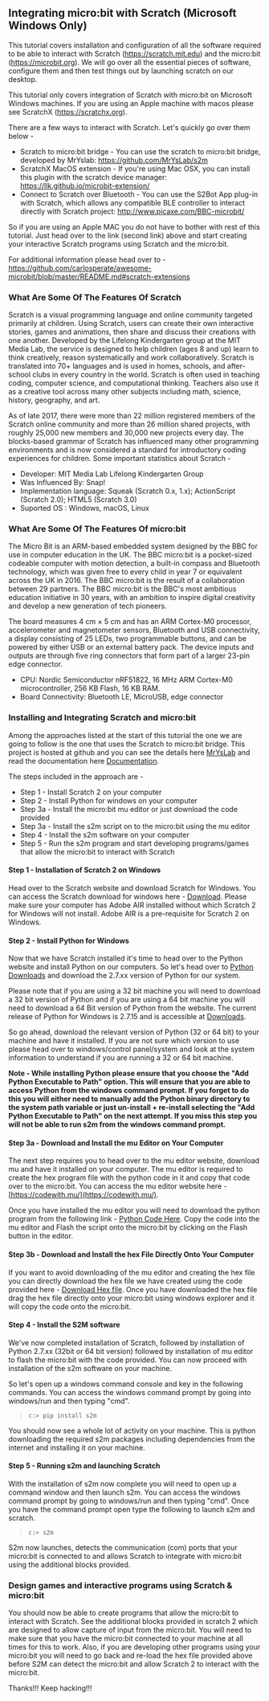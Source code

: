 
## Integrating micro:bit with Scratch (Microsoft Windows Only)

This tutorial covers installation and configuration of all the software required to be able to interact with Scratch (https://scratch.mit.edu) and the micro:bit (https://microbit.org). We will go over all the essential pieces of software, configure them and then test things out by launching scratch on our desktop.

This tutorial only covers integration of Scratch with micro:bit on Microsoft Windows machines. If you are using an Apple machine with macos please see ScratchX (https://scratchx.org).

There are a few ways to interact with Scratch. Let's quickly go over them below - 

* Scratch to micro:bit bridge - You can use the scratch to micro:bit bridge, developed by MrYslab: https://github.com/MrYsLab/s2m
* ScratchX MacOS extension - If you're using Mac OSX, you can install this plugin with the scratch device manager: https://llk.github.io/microbit-extension/
* Connect to Scratch over Bluetooth - You can use the S2Bot App plug-in with Scratch, which allows any compatible BLE controller to interact directly with Scratch project: http://www.picaxe.com/BBC-microbit/

So if you are using an Apple MAC you do not have to bother with rest of this tutorial. Just head over to the link (second link) above and start creating your interactive Scratch programs using Scratch and the micro:bit.

For additional information please head over to - https://github.com/carlosperate/awesome-microbit/blob/master/README.md#scratch-extensions

### What Are Some Of The Features Of Scratch 

Scratch is a visual programming language and online community targeted primarily at children. Using Scratch, users can create their own interactive stories, games and animations, then share and discuss their creations with one another. Developed by the Lifelong Kindergarten group at the MIT Media Lab, the service is designed to help children (ages 8 and up) learn to think creatively, reason systematically and work collaboratively. Scratch is translated into 70+ languages and is used in homes, schools, and after-school clubs in every country in the world. Scratch is often used in teaching coding, computer science, and computational thinking. Teachers also use it as a creative tool across many other subjects including math, science, history, geography, and art. 

As of late 2017, there were more than 22 million registered members of the Scratch online community and more than 26 million shared projects, with roughly 25,000 new members and 30,000 new projects every day. The blocks-based grammar of Scratch has influenced many other programming environments and is now considered a standard for introductory coding experiences for children. Some important statistics about Scratch - 

* Developer: MIT Media Lab Lifelong Kindergarten Group
* Was Influenced By: Snap!
* Implementation language: Squeak (Scratch 0.x, 1.x); ActionScript (Scratch 2.0); HTML5 (Scratch 3.0)
* Suported OS : Windows, macOS, Linux

### What Are Some Of The Features Of micro:bit

The Micro Bit is an ARM-based embedded system designed by the BBC for use in computer education in the UK. The BBC micro:bit is a pocket-sized codeable computer with motion detection, a built-in compass and Bluetooth technology, which was given free to every child in year 7 or equivalent across the UK in 2016. The BBC micro:bit is the result of a collaboration between 29 partners. The BBC micro:bit is the BBC's most ambitious education initiative in 30 years, with an ambition to inspire digital creativity and develop a new generation of tech pioneers.

The board measures 4 cm × 5 cm and has an ARM Cortex-M0 processor, accelerometer and magnetometer sensors, Bluetooth and USB connectivity, a display consisting of 25 LEDs, two programmable buttons, and can be powered by either USB or an external battery pack. The device inputs and outputs are through five ring connectors that form part of a larger 23-pin edge connector.

* CPU: Nordic Semiconductor nRF51822, 16 MHz ARM Cortex-M0 microcontroller, 256 KB Flash, 16 KB RAM.
* Board Connectivity: Bluetooth LE, MicroUSB, edge connector

### Installing and Integrating Scratch and micro:bit

Among the approaches listed at the start of this tutorial the one we are going to follow is the one that uses the Scratch to micro:bit bridge. This project is hosted at github and you can see the details here [MrYsLab](https://github.com/MrYsLab/s2m) and read the documentation here [Documentation](https://mryslab.github.io/s2m/). 

The steps included in the approach are - 

* Step 1 - Install Scratch 2 on your computer
* Step 2 - Install Python for windows on your computer
* Step 3a - Install the micro:bit mu editor or just download the code provided
* Step 3a - Install the s2m script on to the micro:bit using the mu editor
* Step 4 - Install the s2m software on your computer
* Step 5 - Run the s2m program and start developing programs/games that allow the micro:bit to interact with Scratch

#### Step 1 - Installation of Scratch 2 on Windows

Head over to the Scratch website and download Scratch for Windows. You can access the Scratch download for windows here - [Download](https://scratch.mit.edu/download). Please make sure your computer has Adobe AIR installed without which Scratch 2 for Windows will not install. Adobe AIR is a pre-requisite for Scratch 2 on Windows. 

#### Step 2 - Install Python for Windows

Now that we have Scratch installed it's time to head over to the Python website and install Python on our computers. So let's head over to [Python Downloads](https://www.python.org/downloads/windows/) and download the 2.7.xx version of Python for our system. 

Please note that if you are using a 32 bit machine you will need to download a 32 bit version of Python and if you are using a 64 bit machine you will need to download a 64 Bit version of Python from the website. The current release of Python for Windows is 2.7.15 and is accessible at [Downloads](https://www.python.org/downloads/release/python-2715/). 

So go ahead, download the relevant version of Python (32 or 64 bit) to your machine and have it installed. If you are not sure which version to use please head over to windows/control panel/system and look at the system information to understand if you are running a 32 or 64 bit machine. 

**Note - While installing Python please ensure that you choose the "Add Python Executable to Path" option. This will ensure that you are able to access Python from the windows command prompt. If you forget to do this you will either need to manually add the Python binary directory to the system path variable or just un-install + re-install selecting the "Add Python Executable to Path" on the next attempt. If you miss this step you will not be able to run s2m from the windows command prompt.**

#### Step 3a - Download and Install the mu Editor on Your Computer

The next step requires you to head over to the mu editor website, download mu and have it installed on your computer. The mu editor is required to create the hex program file with the python code in it and copy that code over to the micro:bit. You can access the mu editor website here - [https://codewith.mu/](https://codewith.mu/). 

Once you have installed the mu editor you will need to download the python program from the following link - [Python Code Here](https://mryslab.github.io/s2m/install/#installing-the-s2m-microbit-script-on-the-microbit). Copy the code into the mu editor and Flash the script onto the micro:bit by clicking on the Flash button in the editor. 

#### Step 3b - Download and Install the hex File Directly Onto Your Computer

If you want to avoid downloading of the mu editor and creating the hex file you can directly download the hex file we have created using the code provided here - [Download Hex file](https://github.com/tangowhisky37/LetsHack/blob/master/downloads/microbit/s2m.hex). Once you have downloaded the hex file drag the hex file directly onto your micro:bit using windows explorer and it will copy the code onto the micro:bit. 

#### Step 4 - Install the S2M software 

We've now completed installation of Scratch, followed by installation of Python 2.7.xx (32bit or 64 bit version) followed by installation of mu editor to flash the micro:bit with the code provided. You can now proceed with installation of the s2m software on your machine.

So let's open up a windows command console and key in the following commands. You can access the windows command prompt by going into windows/run and then typing "cmd".

> `c:> pip install s2m`

You should now see a whole lot of activity on your machine. This is python downloading the required s2m packages including dependencies from the internet and installing it on your machine. 

#### Step 5 - Running s2m and launching Scratch

With the installation of s2m now complete you will need to open up a command window and then launch s2m. You can access the windows command prompt by going to windows/run and then typing "cmd". Once you have the command prompt open type the following to launch s2m and scratch.

> `c:> s2m`

S2m now launches, detects the communication (com) ports that your micro:bit is connected to and allows Scratch to integrate with micro:bit using the additional blocks provided.

### Design games and interactive programs using Scratch & micro:bit

You should now be able to create programs that allow the micro:bit to interact with Scratch. See the additional blocks provided in scratch 2 which are designed to allow capture of input from the micro:bit. You will need to make sure that you have the micro:bit connected to your machine at all times for this to work. Also, if you are developing other programs using your micro:bit you will need to go back and re-load the hex file provided above before S2M can detect the micro:bit and allow Scratch 2 to interact with the micro:bit.


Thanks!!! Keep hacking!!!

